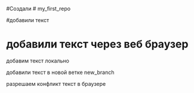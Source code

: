 ﻿#Создали # my_first_repo


#добавили текст
# добавили текст через веб браузер

добавим текст локально

добавили текст в новой ветке new_branch

разрешаем конфликт текст в браузере
